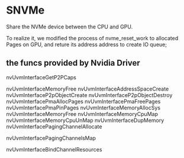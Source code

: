 # SNVMe
Share the NVMe device between the CPU and GPU.

To realize it, we modified the process of nvme_reset_work to allocated Pages on GPU, and reture its address address to create IO queue;

## the funcs provided by Nvidia Driver

nvUvmInterfaceGetP2PCaps

nvUvmInterfaceMemoryFree
nvUvmInterfaceAddressSpaceCreate
nvUvmInterfaceP2pObjectCreate
nvUvmInterfaceP2pObjectDestroy
nvUvmInterfacePmaAllocPages
nvUvmInterfacePmaFreePages
nvUvmInterfacePmaPinPages
nvUvmInterfaceMemoryAllocSys
nvUvmInterfaceMemoryFree
nvUvmInterfaceMemoryCpuMap
nvUvmInterfaceMemoryCpuUnMap
nvUvmInterfaceDupMemory
nvUvmInterfacePagingChannelAllocate

nvUvmInterfacePagingChannelsMap

nvUvmInterfaceBindChannelResources